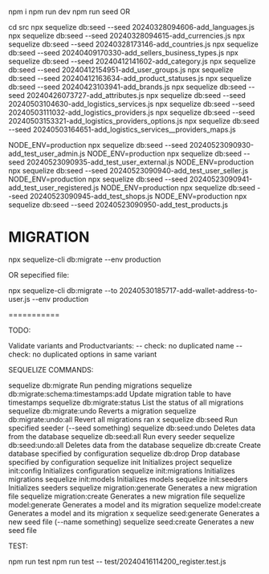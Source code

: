 npm i
npm run dev
npm run seed
OR

cd src
npx sequelize db:seed --seed 20240328094606-add_languages.js
npx sequelize db:seed --seed 20240328094615-add_currencies.js
npx sequelize db:seed --seed 20240328173146-add_countries.js
npx sequelize db:seed --seed 20240409170330-add_sellers_business_types.js
npx sequelize db:seed --seed 20240412141602-add_category.js
npx sequelize db:seed --seed 20240412154951-add_user_groups.js
npx sequelize db:seed --seed 20240412163634-add_product_statuses.js
npx sequelize db:seed --seed 20240423103941-add_brands.js
npx sequelize db:seed --seed 20240426073727-add_attributes.js
npx sequelize db:seed --seed 20240503104630-add_logistics_services.js
npx sequelize db:seed --seed 20240503111032-add_logistics_providers.js
npx sequelize db:seed --seed 20240503153321-add_logistics_providers_options.js
npx sequelize db:seed --seed 20240503164651-add_logistics_services__providers_maps.js

NODE_ENV=production npx sequelize db:seed --seed 20240523090930-add_test_user_admin.js
NODE_ENV=production npx sequelize db:seed --seed 20240523090935-add_test_user_external.js
NODE_ENV=production npx sequelize db:seed --seed 20240523090940-add_test_user_seller.js
NODE_ENV=production npx sequelize db:seed --seed 20240523090941-add_test_user_registered.js
NODE_ENV=production npx sequelize db:seed --seed 20240523090945-add_test_shops.js
NODE_ENV=production npx sequelize db:seed --seed 20240523090950-add_test_products.js

# MIGRATION

npx sequelize-cli db:migrate --env production

OR sepecified file:

npx sequelize-cli db:migrate --to 20240530185717-add-wallet-address-to-user.js --env production

===========



TODO:

Validate variants and Productvariants:
-- check: no duplicated name
-- check: no duplicated options in same variant



SEQUELIZE COMMANDS:

  sequelize db:migrate                        Run pending migrations
  sequelize db:migrate:schema:timestamps:add  Update migration table to have timestamps
  sequelize db:migrate:status                 List the status of all migrations
  sequelize db:migrate:undo                   Reverts a migration
  sequelize db:migrate:undo:all               Revert all migrations ran
x sequelize db:seed                           Run specified seeder (--seed something)
  sequelize db:seed:undo                      Deletes data from the database
  sequelize db:seed:all                       Run every seeder
  sequelize db:seed:undo:all                  Deletes data from the database
  sequelize db:create                         Create database specified by configuration
  sequelize db:drop                           Drop database specified by configuration
  sequelize init                              Initializes project
  sequelize init:config                       Initializes configuration
  sequelize init:migrations                   Initializes migrations
  sequelize init:models                       Initializes models
  sequelize init:seeders                      Initializes seeders
  sequelize migration:generate                Generates a new migration file
  sequelize migration:create                  Generates a new migration file
  sequelize model:generate                    Generates a model and its migration
  sequelize model:create                      Generates a model and its migration
x sequelize seed:generate                     Generates a new seed file (--name something)
  sequelize seed:create                       Generates a new seed file


TEST:

  npm run test
  npm run test -- test/20240416114200_register.test.js
